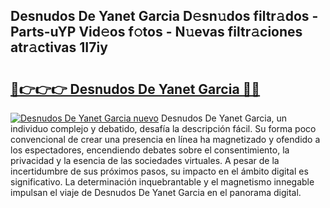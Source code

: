 ## Desnudos De Yanet Garcia D𝚎sn𝚞dos filtr𝚊dos - Parts-uYP Vid𝚎os f𝚘tos - N𝚞evas filtr𝚊ciones atr𝚊ctivas 1I7iy

# <h2><a href="http://mb1mbuq.tromn.icu/?c=Desnudos+De+Yanet+Garcia">🔗👉👉👉 Desnudos De Yanet Garcia 🔗🔗</a></h2>

[![Desnudos De Yanet Garcia nuevo](https://i.imgur.com/pEAQMta.gif)](http://mb1mbuq.tromn.icu/?c=Desnudos+De+Yanet+Garcia)
Desnudos De Yanet Garcia, un individuo complejo y debatido, desafía la descripción fácil. Su forma poco convencional de crear una presencia en línea ha magnetizado y ofendido a los espectadores, encendiendo debates sobre el consentimiento, la privacidad y la esencia de las sociedades virtuales. A pesar de la incertidumbre de sus próximos pasos, su impacto en el ámbito digital es significativo. La determinación inquebrantable y el magnetismo innegable impulsan el viaje de Desnudos De Yanet Garcia en el panorama digital.
